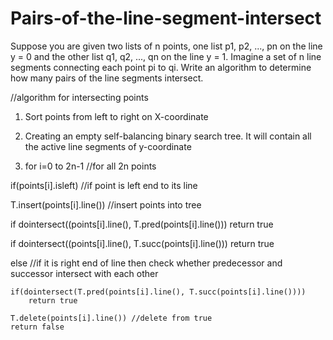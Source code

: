 # Pairs-of-the-line-segment-intersect
Suppose you are given two lists of n points, one list p1, p2, ..., pn on the line y = 0 and the other list q1, q2, ..., qn on the line y = 1. Imagine a set of n line segments connecting each point pi to qi. Write an algorithm to determine how many pairs of the line segments intersect.



//algorithm for intersecting points

1. Sort points from left to right on X-coordinate

2. Creating an empty self-balancing binary search tree. 
   It will contain all the active line segments of y-coordinate
   
3. for i=0 to 2n-1 //for all 2n points

 if(points[i].isleft) //if point is left end to its line
 
 T.insert(points[i].line()) //insert points into tree
 
 if dointersect((points[i].line(), T.pred(points[i].line()))
 return true
 
 if dointersect((points[i].line(), T.succ(points[i].line()))
 return true
 
 else
	 //if it is right end of line then check whether predecessor and successor intersect with each other
 
    if(dointersect(T.pred(points[i].line(), T.succ(points[i].line())))
		return true
	
	T.delete(points[i].line()) //delete from true
	return false
 
 
